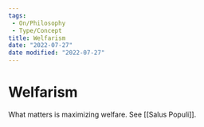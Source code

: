 ```yaml
---
tags:
 - On/Philosophy
 - Type/Concept
title: Welfarism
date: "2022-07-27"
date modified: "2022-07-27"
---
```


# Welfarism
What matters is maximizing welfare. See [[Salus Populi]].
